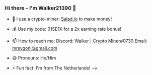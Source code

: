 ### Hi there - I'm Walker21390 👋

- 🥗 I use a crypto-miner: [Salad.io](https://www.salad.io/) to make money!
- 💰 Use my code: 01SE1X for a 2x earning rate bonus!




- 📫 How to reach me: 
            Discord: Walker | Crypto Miner#0730
            Email: mrsygonl@gmail.com
- 😄 Pronouns: He/Him
- ⚡ Fun fact: I'm from The Netherlands!
-->
